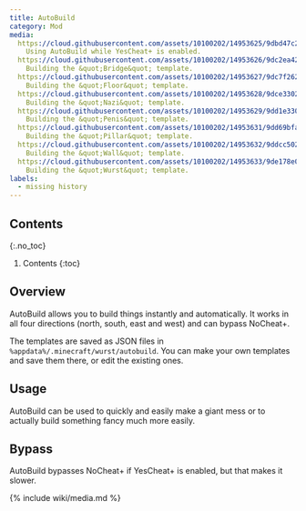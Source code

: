 ```yaml
---
title: AutoBuild
category: Mod
media:
  https://cloud.githubusercontent.com/assets/10100202/14953625/9dbd47c2-106b-11e6-8f0d-b299db8e26eb.jpg: |
    Using AutoBuild while YesCheat+ is enabled.
  https://cloud.githubusercontent.com/assets/10100202/14953626/9dc2ea42-106b-11e6-8ba7-7c03bd375f5c.jpg: |
    Building the &quot;Bridge&quot; template.
  https://cloud.githubusercontent.com/assets/10100202/14953627/9dc7f262-106b-11e6-8bf1-206023baf633.jpg: |
    Building the &quot;Floor&quot; template.
  https://cloud.githubusercontent.com/assets/10100202/14953628/9dce3302-106b-11e6-95ac-1ae9fb17a525.jpg: |
    Building the &quot;Nazi&quot; template.
  https://cloud.githubusercontent.com/assets/10100202/14953629/9dd1e330-106b-11e6-8c8e-9ae264cf6e5b.jpg: |
    Building the &quot;Penis&quot; template.
  https://cloud.githubusercontent.com/assets/10100202/14953631/9dd69bfa-106b-11e6-9606-0caad3255127.jpg: |
    Building the &quot;Pillar&quot; template.
  https://cloud.githubusercontent.com/assets/10100202/14953632/9ddcc502-106b-11e6-935e-5e82e7798835.jpg: |
    Building the &quot;Wall&quot; template.
  https://cloud.githubusercontent.com/assets/10100202/14953633/9de178e0-106b-11e6-8872-4cbbd5de5e04.jpg: |
    Building the &quot;Wurst&quot; template.
labels:
  - missing history
---
```

## Contents
{:.no_toc}
1. Contents
{:toc}

## Overview
AutoBuild allows you to build things instantly and automatically. It works in all four directions (north, south, east and west) and can bypass NoCheat+.

The templates are saved as JSON files in `%appdata%/.minecraft/wurst/autobuild`. You can make your own templates and save them there, or edit the existing ones.

## Usage
AutoBuild can be used to quickly and easily make a giant mess or to actually build something fancy much more easily.

## Bypass
AutoBuild bypasses NoCheat+ if YesCheat+ is enabled, but that makes it slower.

{% include wiki/media.md %}
